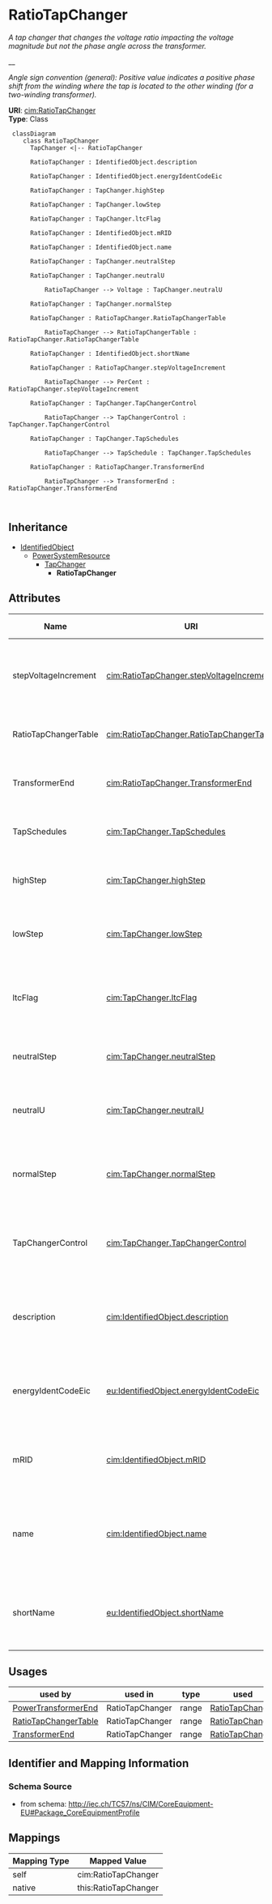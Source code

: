 # RatioTapChanger


_A tap changer that changes the voltage ratio impacting the voltage magnitude but not the phase angle across the transformer._

__

_Angle sign convention (general): Positive value indicates a positive phase shift from the winding where the tap is located to the other winding (for a two-winding transformer)._





**URI**: [cim:RatioTapChanger](http://iec.ch/TC57/CIM100#RatioTapChanger)<br />
**Type**: Class




```mermaid
 classDiagram
    class RatioTapChanger
      TapChanger <|-- RatioTapChanger
      
      RatioTapChanger : IdentifiedObject.description
        
      RatioTapChanger : IdentifiedObject.energyIdentCodeEic
        
      RatioTapChanger : TapChanger.highStep
        
      RatioTapChanger : TapChanger.lowStep
        
      RatioTapChanger : TapChanger.ltcFlag
        
      RatioTapChanger : IdentifiedObject.mRID
        
      RatioTapChanger : IdentifiedObject.name
        
      RatioTapChanger : TapChanger.neutralStep
        
      RatioTapChanger : TapChanger.neutralU
        
          RatioTapChanger --> Voltage : TapChanger.neutralU
        
      RatioTapChanger : TapChanger.normalStep
        
      RatioTapChanger : RatioTapChanger.RatioTapChangerTable
        
          RatioTapChanger --> RatioTapChangerTable : RatioTapChanger.RatioTapChangerTable
        
      RatioTapChanger : IdentifiedObject.shortName
        
      RatioTapChanger : RatioTapChanger.stepVoltageIncrement
        
          RatioTapChanger --> PerCent : RatioTapChanger.stepVoltageIncrement
        
      RatioTapChanger : TapChanger.TapChangerControl
        
          RatioTapChanger --> TapChangerControl : TapChanger.TapChangerControl
        
      RatioTapChanger : TapChanger.TapSchedules
        
          RatioTapChanger --> TapSchedule : TapChanger.TapSchedules
        
      RatioTapChanger : RatioTapChanger.TransformerEnd
        
          RatioTapChanger --> TransformerEnd : RatioTapChanger.TransformerEnd
        
      
```





## Inheritance
* [IdentifiedObject](IdentifiedObject.md)
    * [PowerSystemResource](PowerSystemResource.md)
        * [TapChanger](TapChanger.md)
            * **RatioTapChanger**



## Attributes


| Name | URI | Cardinality and Range | Description | Inheritance |
| ---  | --- | --- | --- | --- |
| stepVoltageIncrement | [cim:RatioTapChanger.stepVoltageIncrement](http://iec.ch/TC57/CIM100#RatioTapChanger.stepVoltageIncrement) | 1..1 <br />  [PerCent](PerCent.md)  | Tap step increment, in per cent of rated voltage of the power transformer end... | direct |
| RatioTapChangerTable | [cim:RatioTapChanger.RatioTapChangerTable](http://iec.ch/TC57/CIM100#RatioTapChanger.RatioTapChangerTable) | 0..1 <br />  [RatioTapChangerTable](RatioTapChangerTable.md)  | The tap ratio table for this ratio  tap changer | direct |
| TransformerEnd | [cim:RatioTapChanger.TransformerEnd](http://iec.ch/TC57/CIM100#RatioTapChanger.TransformerEnd) | 1..1 <br />  [TransformerEnd](TransformerEnd.md)  | Transformer end to which this ratio tap changer belongs | direct |
| TapSchedules | [cim:TapChanger.TapSchedules](http://iec.ch/TC57/CIM100#TapChanger.TapSchedules) | 0..* <br />  [TapSchedule](TapSchedule.md)  | A TapChanger can have TapSchedules | [TapChanger](TapChanger.md) |
| highStep | [cim:TapChanger.highStep](http://iec.ch/TC57/CIM100#TapChanger.highStep) | 1..1 <br />  integer  | Highest possible tap step position, advance from neutral | [TapChanger](TapChanger.md) |
| lowStep | [cim:TapChanger.lowStep](http://iec.ch/TC57/CIM100#TapChanger.lowStep) | 1..1 <br />  integer  | Lowest possible tap step position, retard from neutral | [TapChanger](TapChanger.md) |
| ltcFlag | [cim:TapChanger.ltcFlag](http://iec.ch/TC57/CIM100#TapChanger.ltcFlag) | 1..1 <br />  boolean  | Specifies whether or not a TapChanger has load tap changing capabilities | [TapChanger](TapChanger.md) |
| neutralStep | [cim:TapChanger.neutralStep](http://iec.ch/TC57/CIM100#TapChanger.neutralStep) | 1..1 <br />  integer  | The neutral tap step position for this winding | [TapChanger](TapChanger.md) |
| neutralU | [cim:TapChanger.neutralU](http://iec.ch/TC57/CIM100#TapChanger.neutralU) | 1..1 <br />  [Voltage](Voltage.md)  | Voltage at which the winding operates at the neutral tap setting | [TapChanger](TapChanger.md) |
| normalStep | [cim:TapChanger.normalStep](http://iec.ch/TC57/CIM100#TapChanger.normalStep) | 1..1 <br />  integer  | The tap step position used in "normal" network operation for this winding | [TapChanger](TapChanger.md) |
| TapChangerControl | [cim:TapChanger.TapChangerControl](http://iec.ch/TC57/CIM100#TapChanger.TapChangerControl) | 0..1 <br />  [TapChangerControl](TapChangerControl.md)  | The regulating control scheme in which this tap changer participates | [TapChanger](TapChanger.md) |
| description | [cim:IdentifiedObject.description](http://iec.ch/TC57/CIM100#IdentifiedObject.description) | 0..1 <br />  string  | The description is a free human readable text describing or naming the object | [IdentifiedObject](IdentifiedObject.md) |
| energyIdentCodeEic | [eu:IdentifiedObject.energyIdentCodeEic](http://iec.ch/TC57/CIM100-European#IdentifiedObject.energyIdentCodeEic) | 0..1 <br />  string  | The attribute is used for an exchange of the EIC code (Energy identification ... | [IdentifiedObject](IdentifiedObject.md) |
| mRID | [cim:IdentifiedObject.mRID](http://iec.ch/TC57/CIM100#IdentifiedObject.mRID) | 1..1 <br />  string  | Master resource identifier issued by a model authority | [IdentifiedObject](IdentifiedObject.md) |
| name | [cim:IdentifiedObject.name](http://iec.ch/TC57/CIM100#IdentifiedObject.name) | 1..1 <br />  string  | The name is any free human readable and possibly non unique text naming the o... | [IdentifiedObject](IdentifiedObject.md) |
| shortName | [eu:IdentifiedObject.shortName](http://iec.ch/TC57/CIM100-European#IdentifiedObject.shortName) | 0..1 <br />  string  | The attribute is used for an exchange of a human readable short name with len... | [IdentifiedObject](IdentifiedObject.md) |





## Usages

| used by | used in | type | used |
| ---  | --- | --- | --- |
| [PowerTransformerEnd](PowerTransformerEnd.md) | RatioTapChanger | range | [RatioTapChanger](RatioTapChanger.md) |
| [RatioTapChangerTable](RatioTapChangerTable.md) | RatioTapChanger | range | [RatioTapChanger](RatioTapChanger.md) |
| [TransformerEnd](TransformerEnd.md) | RatioTapChanger | range | [RatioTapChanger](RatioTapChanger.md) |






## Identifier and Mapping Information







### Schema Source


* from schema: http://iec.ch/TC57/ns/CIM/CoreEquipment-EU#Package_CoreEquipmentProfile





## Mappings

| Mapping Type | Mapped Value |
| ---  | ---  |
| self | cim:RatioTapChanger |
| native | this:RatioTapChanger |




